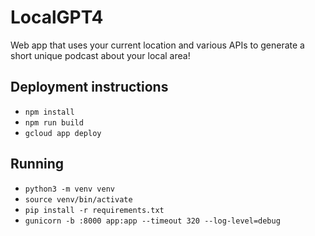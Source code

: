 # LocalGPT4

Web app that uses your current location and various APIs to generate a short unique podcast about your local area!

## Deployment instructions

- `npm install`
- `npm run build`
- `gcloud app deploy`

## Running

- `python3 -m venv venv`
- `source venv/bin/activate`
- `pip install -r requirements.txt`
- `gunicorn -b :8000 app:app --timeout 320 --log-level=debug`
